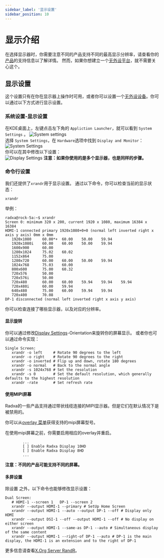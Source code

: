 ```yaml
---
sidebar_label: '显示设置'
sidebar_position: 10
---
```


# 显示介绍

在选择显示器时，你需要注意不同的产品支持不同的最高显示分辨率，请查看你的[产品](../../productlist)的支持信息以了解详情。
然而，如果你想建立一个[无外设平台](headless)，就不需要关心这个。

## 显示设置

这个设置只有在你在显示器上操作时可用，或者你可以设置一个[无外设设备](headless)。你可以通过以下方式进行显示设置。 

### 系统设置-显示设置

在KDE桌面上，左键点击左下角的 `Appliction Launcher`，就可以看到 `System Settings` 。 
![System settings](/img/configuration/start_sys_setting.webp)  
选择 `System Settings`，在 `Hardware`选项中找到 `Display and Monitor`：  
![System Settings](/img/configuration/system_setting.webp)  
你可以在其中修改以下设置：  
![Display Settings](/img/configuration/display_setting.webp) 
**注意：如果你使用的是多个显示器，也是同样的步骤。**

### 命令行设置

我们还提供了`xrandr`用于显示设置。 
通过以下命令，你可以检查当前的显示状态：  
```
xrandr
```
举例：
```
radxa@rock-5a:~$ xrandr
Screen 0: minimum 320 x 200, current 1920 x 1080, maximum 16384 x 16384
HDMI-1 connected primary 1920x1080+0+0 (normal left inverted right x axis y axis) 0mm x 0mm
   1920x1080     60.00*+  60.00    50.00    59.94
   1920x1080i    60.00    60.00    50.00    59.94
   1600x900      60.00
   1280x1024     75.02    60.02
   1152x864      75.00
   1280x720      60.00    60.00    50.00    59.94
   1024x768      75.03    60.00
   800x600       75.00    60.32
   720x576       50.00
   720x576i      50.00
   720x480       60.00    60.00    59.94    59.94    59.94
   720x480i      60.00    59.94
   640x480       75.00    60.00    59.94    59.94
   720x400       70.08
DP-1 disconnected (normal left inverted right x axis y axis)
```
你可以检查连接了哪些显示器，以及对应的分辨率。 

#### 显示旋转

你可以通过修改[Display Settings](display#system-settings-display-settings)-Orientation来旋转你的屏幕显示。 
或者你也可以通过命令实现：
```
Single Screen:
   xrandr -o left     # Rotate 90 degrees to the left
   xrandr -o right    # Rotate 90 degrees to the right
   xrandr -o inverted # Flip up and down, rotate 180 degrees
   xrandr -o normal   # Back to the normal angle
   xrandr -s 1024x768 # Set the resolution
   xrandr -s 0        # Set the default resolution, which generally defaults to the highest resolution
   xrandr -rate       # Set refresh rate
```

#### 使用MIPI屏幕

Radxa的一些产品支持通过带状线缆连接的MIPI显示器。但是它们在默认情况下是被禁用的。

你可以从[overlay 菜单](rsetup/devicetree#how-to-enable-an-overlay)获得支持的mipi屏幕型号。

在使用mipi屏幕之前，你需要启用相应的overlay并重启。 

```
        ...
        [ ] Enable Radxa Display 10HD 
        [ ] Enable Radxa Display 8HD
        ...
```
**注意：不同的产品可能支持不同的屏幕。**  

#### 多屏设置

除设置 之外，以下命令也能够修改显示设置：

```
Dual Screen:
   # HDMI-1 --screen 1   DP-1 --screen 2
   xrandr --output HDMI-1 --primary # SetUp Home Screen
   xrandr --output HDMI-1 --auto --output DP-1 --off # Display only HDMI
   xrandr --output DSI-1 --off --output HDMI-1 --off # No display on either screen
   xrandr --output HDMI-1 --same-as DP-1 --auto # Simultaneous display of the same content
   xrandr --output HDMI-1 --right-of DP-1 --auto # DP-1 is the main display, the HDMI-1 is an extension and to the right of DP-1
```
更多信息请查看[X.Org Server RandR](https://en.wikipedia.org/wiki/X.Org_Server#Other_DDX_components)。
